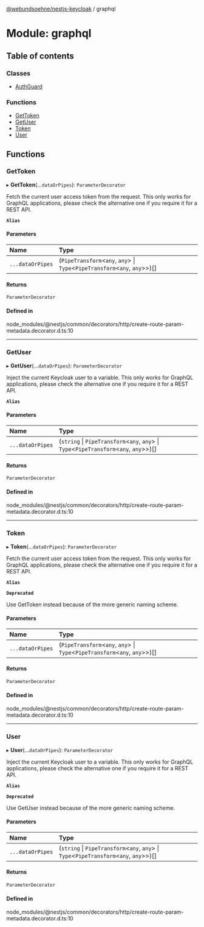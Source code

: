 [@webundsoehne/nestjs-keycloak](../README.md) / graphql

# Module: graphql

## Table of contents

### Classes

- [AuthGuard](../classes/graphql.AuthGuard.md)

### Functions

- [GetToken](graphql.md#gettoken)
- [GetUser](graphql.md#getuser)
- [Token](graphql.md#token)
- [User](graphql.md#user)

## Functions

### GetToken

▸ **GetToken**(...`dataOrPipes`): `ParameterDecorator`

Fetch the current user access token from the request.
This only works for GraphQL applications, please check the alternative one if you require it for a REST API.

**`Alias`**

#### Parameters

| Name | Type |
| :------ | :------ |
| `...dataOrPipes` | (`PipeTransform`<`any`, `any`\> \| `Type`<`PipeTransform`<`any`, `any`\>\>)[] |

#### Returns

`ParameterDecorator`

#### Defined in

node_modules/@nestjs/common/decorators/http/create-route-param-metadata.decorator.d.ts:10

___

### GetUser

▸ **GetUser**(...`dataOrPipes`): `ParameterDecorator`

Inject the current Keycloak user to a variable.
This only works for GraphQL applications, please check the alternative one if you require it for a REST API.

**`Alias`**

#### Parameters

| Name | Type |
| :------ | :------ |
| `...dataOrPipes` | (`string` \| `PipeTransform`<`any`, `any`\> \| `Type`<`PipeTransform`<`any`, `any`\>\>)[] |

#### Returns

`ParameterDecorator`

#### Defined in

node_modules/@nestjs/common/decorators/http/create-route-param-metadata.decorator.d.ts:10

___

### Token

▸ **Token**(...`dataOrPipes`): `ParameterDecorator`

Fetch the current user access token from the request.
This only works for GraphQL applications, please check the alternative one if you require it for a REST API.

**`Alias`**

**`Deprecated`**

Use GetToken instead because of the more generic naming scheme.

#### Parameters

| Name | Type |
| :------ | :------ |
| `...dataOrPipes` | (`PipeTransform`<`any`, `any`\> \| `Type`<`PipeTransform`<`any`, `any`\>\>)[] |

#### Returns

`ParameterDecorator`

#### Defined in

node_modules/@nestjs/common/decorators/http/create-route-param-metadata.decorator.d.ts:10

___

### User

▸ **User**(...`dataOrPipes`): `ParameterDecorator`

Inject the current Keycloak user to a variable.
This only works for GraphQL applications, please check the alternative one if you require it for a REST API.

**`Alias`**

**`Deprecated`**

Use GetUser instead because of the more generic naming scheme.

#### Parameters

| Name | Type |
| :------ | :------ |
| `...dataOrPipes` | (`string` \| `PipeTransform`<`any`, `any`\> \| `Type`<`PipeTransform`<`any`, `any`\>\>)[] |

#### Returns

`ParameterDecorator`

#### Defined in

node_modules/@nestjs/common/decorators/http/create-route-param-metadata.decorator.d.ts:10
